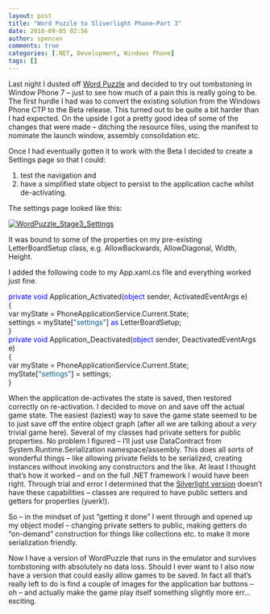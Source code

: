 ```yaml
---
layout: post
title: "Word Puzzle to Sliverlight Phone–Part 3"
date: 2010-09-05 02:56
author: spencen
comments: true
categories: [.NET, Development, Windows Phone]
tags: []
---
```



Last night I dusted off [Word Puzzle](http://blog.spencen.com/2010/04/26/word-puzzle-to-silverlight-phone-ndash-part-2.aspx) and decided to try out tombstoning in Window Phone 7 – just to see how much of a pain this is really going to be. The first hurdle I had was to convert the existing solution from the Windows Phone CTP to the Beta release. This turned out to be quite a bit harder than I had expected. On the upside I got a pretty good idea of some of the changes that were made – ditching the resource files, using the manifest to nominate the launch window, assembly consolidation etc.
  

Once I had eventually gotten it to work with the Beta I decided to create a Settings page so that I could:      
1) test the navigation and       
2) have a simplified state object to persist to the application cache whilst de-activating.
  

The settings page looked like this:
  

<a href="http://blog.spencen.com/images/83489-72989/WordPuzzle_Stage3_Settings_2.png">![WordPuzzle_Stage3_Settings](http://blog.spencen.com/images/83489-72989/WordPuzzle_Stage3_Settings_thumb.png "WordPuzzle_Stage3_Settings")</a>
  

It was bound to some of the properties on my pre-existing LetterBoardSetup class, e.g. AllowBackwards, AllowDiagonal, Width, Height.
  

I added the following code to my App.xaml.cs file and everything worked just fine.
  <div id="codeSnippetWrapper">   

<span style="color: #0000ff">private</span> <span style="color: #0000ff">void</span> Application_Activated(<span style="color: #0000ff">object</span> sender, ActivatedEventArgs e)  
    {  
        var myState = PhoneApplicationService.Current.State;  
        settings = myState[<span style="color: #006080">&quot;settings&quot;</span>] <span style="color: #0000ff">as</span> LetterBoardSetup;  
    }  
    <span style="color: #0000ff">private</span> <span style="color: #0000ff">void</span> Application_Deactivated(<span style="color: #0000ff">object</span> sender, DeactivatedEventArgs e)  
    {  
        var myState = PhoneApplicationService.Current.State;  
        myState[<span style="color: #006080">&quot;settings&quot;</span>] = settings;  
    }

  
</div>


When the application de-activates the state is saved, then restored correctly on re-activation. I decided to move on and save off the actual game state. The easiest (laziest) way to save the game state seemed to be to just save off the entire object graph (after all we are talking about a *very* trivial game here). Several of my classes had private setters for public properties. No problem I figured – I’ll just use DataContract from System.Runtime.Serialization namespace/assembly. This does all sorts of wonderful things – like allowing private fields to be serialized, creating instances without invoking any constructors and the like. At least I thought that’s how it worked – and on the full .NET framework I would have been right. Through trial and error I determined that the [Silverlight version](http://msdn.microsoft.com/en-us/library/system.runtime.serialization.datacontractserializer(v=VS.95).aspx#1) doesn’t have these capabilities – classes are required to have public setters and getters for properties (yuerk!).



So – in the mindset of just “getting it done” I went through and opened up my object model – changing private setters to public, making getters do “on-demand” construction for things like collections etc. to make it more serialization friendly.



Now I have a version of WordPuzzle that runs in the emulator and survives tombstoning with absolutely no data loss. Should I ever want to I also now have a version that could easily allow games to be saved. In fact all that’s really left to do is find a couple of images for the application bar buttons – oh – and actually make the game play itself something slightly more err… exciting.


